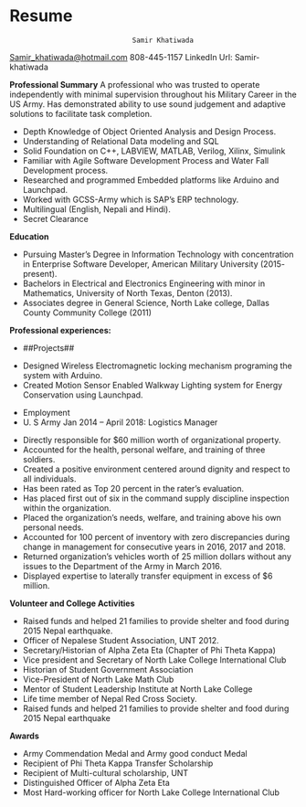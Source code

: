 # Resume  

                                  Samir Khatiwada
                                  
Samir_khatiwada@hotmail.com         808-445-1157               LinkedIn Url: Samir-khatiwada

**Professional Summary**
A professional who was trusted to operate independently with minimal supervision throughout his Military Career in the US Army. Has demonstrated ability to use sound judgement and adaptive solutions to facilitate task completion. 
* Depth Knowledge of Object Oriented Analysis and Design Process. 
*	Understanding of Relational Data modeling and SQL
*	Solid Foundation on C++, LABVIEW, MATLAB, Verilog, Xilinx, Simulink
*	Familiar with Agile Software Development Process and Water Fall Development process.
*	Researched and programmed Embedded platforms like Arduino and Launchpad.
*	Worked with GCSS-Army which is SAP’s ERP technology. 
*	Multilingual (English, Nepali and Hindi). 
* Secret Clearance

**Education**
*	Pursuing Master’s Degree in Information Technology with concentration in Enterprise Software Developer, American Military University (2015- present). 
*	Bachelors in Electrical and Electronics Engineering with minor in Mathematics, University of North Texas, Denton (2013). 
*	Associates degree in General Science, North Lake college, Dallas County Community College (2011)

**Professional experiences:**
-	##Projects##
* Designed Wireless Electromagnetic locking mechanism programing the system with Arduino.
* Created Motion Sensor Enabled Walkway Lighting system for Energy Conservation using Launchpad. 

-	Employment
-	U. S Army Jan 2014 – April 2018: Logistics Manager
*	Directly responsible for $60 million worth of organizational property.
*	Accounted for the health, personal welfare, and training of three soldiers.
*	Created a positive environment centered around dignity and respect to all individuals. 
*	Has been rated as Top 20 percent in the rater’s evaluation.
*	Has placed first out of six in the command supply discipline inspection within the organization.
*	Placed the organization’s needs, welfare, and training above his own personal needs.
*	Accounted for 100 percent of inventory with zero discrepancies during change in management for consecutive years in 2016, 2017 and 2018.
*	Returned organization’s vehicles worth of 25 million dollars without any issues to the Department of the Army in March 2016.
*	Displayed expertise to laterally transfer equipment in excess of $6 million.

**Volunteer and College Activities**
*	Raised funds and helped 21 families to provide shelter and food during 2015 Nepal earthquake.
*	Officer of Nepalese Student Association, UNT 2012.
*	Secretary/Historian of Alpha Zeta Eta (Chapter of Phi Theta Kappa)
* Vice president and Secretary of North Lake College International Club 
* Historian of Student Government Association 
*	Vice-President of North Lake Math Club
*	Mentor of Student Leadership Institute at North Lake College
*	Life time member of Nepal Red Cross Society.
*	Raised funds and helped 21 families to provide shelter and food during 2015 Nepal earthquake

**Awards**
* Army Commendation Medal and Army good conduct Medal
*	Recipient of Phi Theta Kappa Transfer Scholarship
* Recipient of Multi-cultural scholarship, UNT
*	Distinguished Officer of Alpha Zeta Eta
*	Most Hard-working officer for North Lake College International Club








